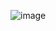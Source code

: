 ![image](https://user-images.githubusercontent.com/49785969/125318695-1666a000-e308-11eb-95e9-fd45e17054c5.png)
